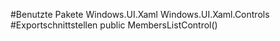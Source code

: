 #Benutzte Pakete
Windows.UI.Xaml
Windows.UI.Xaml.Controls
#Exportschnittstellen
public MembersListControl()
